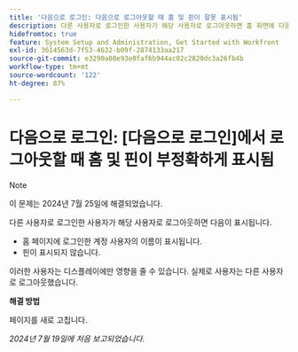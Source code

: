 ```yaml
---
title: '다음으로 로그인: 다음으로 로그아웃할 때 홈 및 핀이 잘못 표시됨'
description: 다른 사용자로 로그인한 사용자가 해당 사용자로 로그아웃하면 홈 화면에 다음과 같은 문제가 표시됩니다.
hidefromtoc: true
feature: System Setup and Administration, Get Started with Workfront
exl-id: 3614563d-7f53-4632-b09f-2874133aa217
source-git-commit: e3290a00e93e0faf6b944ac02c2820dc3a26fb4b
workflow-type: tm+mt
source-wordcount: '122'
ht-degree: 87%

---
```


# 다음으로 로그인: [다음으로 로그인]에서 로그아웃할 때 홈 및 핀이 부정확하게 표시됨

>[!NOTE]
>
>이 문제는 2024년 7월 25일에 해결되었습니다.

다른 사용자로 로그인한 사용자가 해당 사용자로 로그아웃하면 다음이 표시됩니다.

* 홈 페이지에 로그인한 계정 사용자의 이름이 표시됩니다.
* 핀이 표시되지 않습니다.

이러한 사용자는 디스플레이에만 영향을 줄 수 있습니다. 실제로 사용자는 다른 사용자로 로그아웃했습니다.

**해결 방법**

페이지를 새로 고칩니다.

_2024년 7월 19일에 처음 보고되었습니다._
